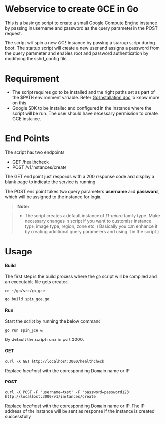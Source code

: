 Webservice to create GCE in Go
=====================
This is a basic go script to create a small Google Compute Engine instance by passing in username and password as the query parameter in the POST request. 

The script will spin a new GCE instance by passing a startup script during boot. The startup script will create a new user and assigns a password from the query parameter and enables root and password authentication by modifying the sshd_config file.


Requirement
==========

 - The script requires go to be installed and the right paths set as part of the $PATH environment variable. Refer [<i class="icon-upload"></i> Go Installation doc](https://golang.org/doc/install) to know more on this
 - Google SDK to be installed and configured in the instance where the script will be run. The user should have necessary permission to create GCE instance.


End Points
=========

The script has two endpoints

 - GET /healthcheck
 - POST /v1/instances/create

The GET end point just responds with a 200 response code and display a blank page to indicate the service is running

The POST end point takes two query parameters **username** and **password**, which will be assigned to the instance for login. 


> **Note:**

> - The script creates a default instance of *f1-micro* family type. Make necessary changes in script if you want to customise instance type, image type, region, zone etc. ( Basically you can enhance it by creating additional query parameters and using it in the script )


Usage
=====

####  **Build**
The first step is the build process where the go script will be compiled and an executable file gets created. 

    cd ~/go/src/go_gce
    
    go build spin_gce.go


####  **Run** 
Start the script by running the below command

    go run spin_gce &


By default the script runs in port 3000. 


####  **GET**

    curl -X GET http://localhost:3000/healthcheck
Replace *localhost* with the corresponding Domain name or IP


####  **POST**

    curl -X POST -F 'username=test' -F 'password=password123' http://localhost:3000/v1/instances/create
Replace *localhost* with the corresponding Domain name or IP. The IP address of the instance will be sent as response if the instance is created successfully



